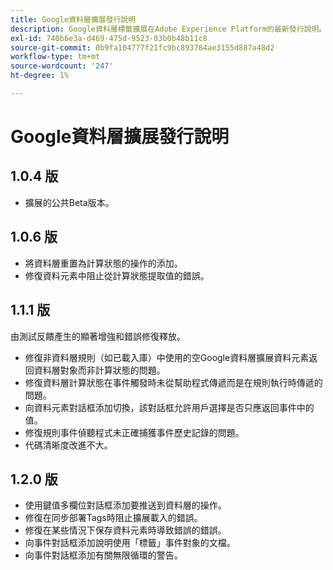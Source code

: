 ```yaml
---
title: Google資料層擴展發行說明
description: Google資料層標籤擴展在Adobe Experience Platform的最新發行說明。
exl-id: 740b6e3a-d469-475d-9523-03b0b48b11c8
source-git-commit: 0b9fa104777f21fc9bc893784ae3155d887a48d2
workflow-type: tm+mt
source-wordcount: '247'
ht-degree: 1%

---
```


# Google資料層擴展發行說明

## 1.0.4 版

* 擴展的公共Beta版本。

## 1.0.6 版

* 將資料層重置為計算狀態的操作的添加。
* 修復資料元素中阻止從計算狀態提取值的錯誤。

## 1.1.1 版

由測試反饋產生的顯著增強和錯誤修復釋放。

* 修復非資料層規則（如已載入庫）中使用的空Google資料層擴展資料元素返回資料層對象而非計算狀態的問題。
* 修復資料層計算狀態在事件觸發時未從幫助程式傳遞而是在規則執行時傳遞的問題。
* 向資料元素對話框添加切換，該對話框允許用戶選擇是否只應返回事件中的值。
* 修復規則事件偵聽程式未正確捕獲事件歷史記錄的問題。
* 代碼清晰度改進不大。

## 1.2.0 版

* 使用鍵值多欄位對話框添加要推送到資料層的操作。
* 修復在同步部署Tags時阻止擴展載入的錯誤。
* 修復在某些情況下保存資料元素時導致錯誤的錯誤。
* 向事件對話框添加說明使用「標籤」事件對象的文檔。
* 向事件對話框添加有關無限循環的警告。
